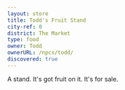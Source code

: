 ```yaml
---
layout: store
title: Todd's Fruit Stand
city-ref: 0
district: The Market
type: food
owner: Todd
ownerURL: /npcs/todd/
discovered: true
---
```

A stand. It's got fruit on it. It's for sale.

